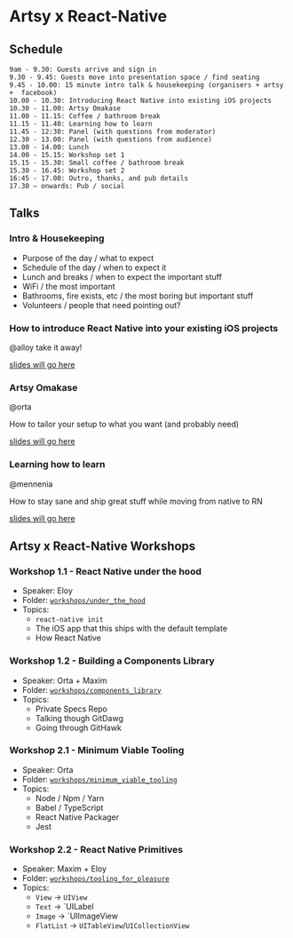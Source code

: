 # Artsy x React-Native

## Schedule

```
9am - 9.30: Guests arrive and sign in
9.30 - 9.45: Guests move into presentation space / find seating
9.45 - 10.00: 15 minute intro talk & housekeeping (organisers + artsy +  facebook)
10.00 - 10.30: Introducing React Native into existing iOS projects
10.30 - 11.00: Artsy Omakase
11.00 - 11.15: Coffee / bathroom break
11.15 - 11.40: Learning how to learn
11.45 - 12:30: Panel (with questions from moderator)
12.30 - 13.00: Panel (with questions from audience)
13.00 - 14.00: Lunch
14.00 - 15.15: Workshop set 1
15.15 - 15.30: Small coffee / bathroom break
15.30 - 16.45: Workshop set 2
16:45 - 17.00: Outro, thanks, and pub details
17.30 — onwards: Pub / social
```

## Talks

### Intro & Housekeeping

- Purpose of the day / what to expect
- Schedule of the day / when to expect it
- Lunch and breaks / when to expect the important stuff
- WiFi / the most important
- Bathrooms, fire exists, etc / the most boring but important stuff
- Volunteers / people that need pointing out?

### How to introduce React Native into your existing iOS projects

@alloy take it away!

[slides will go here]()

### Artsy Omakase

@orta

How to tailor your setup to what you want (and probably need)

[slides will go here]()

### Learning how to learn

@mennenia

How to stay sane and ship great stuff while moving from native to RN

[slides will go here]()

## Artsy x React-Native Workshops

### Workshop 1.1 - React Native under the hood

- Speaker: Eloy
- Folder: [`workshops/under_the_hood`](workshops/under_the_hood)
- Topics:
  - `react-native init`
  - The iOS app that this ships with the default template
  - How React Native

### Workshop 1.2 - Building a Components Library

- Speaker: Orta + Maxim
- Folder: [`workshops/components_library`](workshops/components_library)
- Topics:
  - Private Specs Repo
  - Talking though GitDawg
  - Going through GitHawk

### Workshop 2.1 - Minimum Viable Tooling

- Speaker: Orta
- Folder: [`workshops/minimum_viable_tooling`](workshops/minimum_viable_tooling)
- Topics:
  - Node / Npm / Yarn
  - Babel / TypeScript
  - React Native Packager
  - Jest

### Workshop 2.2 - React Native Primitives

- Speaker: Maxim + Eloy
- Folder: [`workshops/tooling_for_pleasure`](workshops/tooling_for_pleasure)
- Topics:
  - `View` -> `UIView`
  - `Text` -> `UILabel
  - `Image` -> `UIImageView
  - `FlatList` -> `UITableView`/`UICollectionView`
